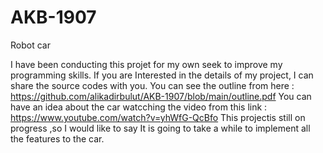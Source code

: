 # AKB-1907
Robot car

I have been conducting this projet for my own seek to improve my programming skills.
If you are Interested in the details of my project, I can share the source codes with you. 
You can see the outline from here : https://github.com/alikadirbulut/AKB-1907/blob/main/outline.pdf
You can have an idea about the car watcching the video from this link : https://www.youtube.com/watch?v=yhWfG-QcBfo
This projectis still on progress ,so I would like to say It is going to take a while to implement all the features to the car. 

